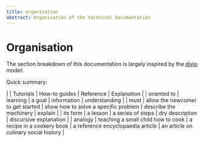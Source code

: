 ```yaml
---
title: organisation
abstract: Organisation of the technical documentation
---
```



# Organisation

The section breakdown of this documentation is largely inspired by the [divio](https://documentation.divio.com) model:

Quick summary:

|             | Tutorials | How-to guides | Reference   | Explanation   |
| oriented to | learning  | a goal        | information | understanding |
| must        | allow the newcomer to get started | show how to solve a specific problem | describe the machinery | explain     |
| its form    | a lesson  | a series of steps | dry description | discursive explanation |
| analogy    | teaching a small child how to cook | a recipe in a cookery book | a reference encyclopaedia article | an article on culinary social history |

